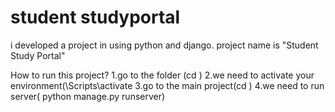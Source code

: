 # student studyportal
i developed a project in using python and django. project name is "Student Study Portal"

How to run this project?
1.go to the folder (cd <folder name>)
2.we need to activate your environment(<environmentName>\Scripts\activate
3.go to the main project(cd <project name>)
4.we need to run server( python manage.py runserver)
